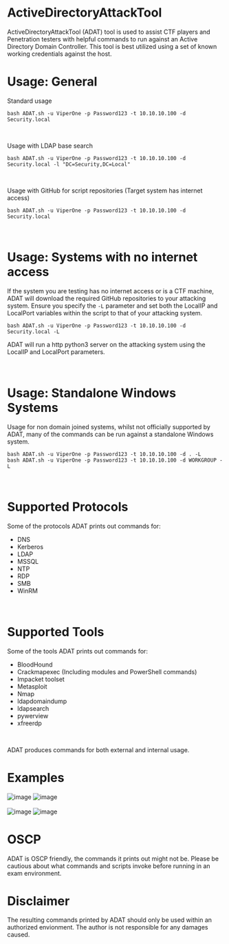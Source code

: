 # ActiveDirectoryAttackTool


ActiveDirectoryAttackTool (ADAT) tool is used to assist CTF players and Penetration testers with helpful commands to run against an Active Directory Domain Controller. This tool is best utilized using a set of known working credentials against the host.
<br/>

# Usage: General

Standard usage
```
bash ADAT.sh -u ViperOne -p Password123 -t 10.10.10.100 -d Security.local
```
<br/>

Usage with LDAP base search
```
bash ADAT.sh -u ViperOne -p Password123 -t 10.10.10.100 -d Security.local -l "DC=Security,DC=Local"
```
<br/>

Usage with GitHub for script repositories (Target system has internet access)
```
bash ADAT.sh -u ViperOne -p Password123 -t 10.10.10.100 -d Security.local
```
<br/>

# Usage: Systems with no internet access
If the system you are testing has no internet access or is a CTF machine, ADAT will download the required GitHub repositories to your attacking system. Ensure you specify the ```-L``` parameter and set both the LocalIP and LocalPort variables within the script to that of your attacking system.
```
bash ADAT.sh -u ViperOne -p Password123 -t 10.10.10.100 -d Security.local -L
```
ADAT will run a http python3 server on the attacking system using the LocalIP and LocalPort parameters.

<br/>

# Usage: Standalone Windows Systems

Usage for non domain joined systems, whilst not officially supported by ADAT, many of the commands can be run against a standalone Windows system.
```
bash ADAT.sh -u ViperOne -p Password123 -t 10.10.10.100 -d . -L
bash ADAT.sh -u ViperOne -p Password123 -t 10.10.10.100 -d WORKGROUP -L
```
<br/>

# Supported Protocols
Some of the protocols ADAT prints out commands for:

- DNS
- Kerberos
- LDAP
- MSSQL
- NTP
- RDP
- SMB
- WinRM
<br/>

# Supported Tools
Some of the tools ADAT prints out commands for:

- BloodHound
- Crackmapexec (Including modules and PowerShell commands)
- Impacket toolset
- Metasploit
- Nmap
- ldapdomaindump
- ldapsearch
- pywerview
- xfreerdp
<br/>


ADAT produces commands for both external and internal usage.
<br/>


# Examples

![image](https://user-images.githubusercontent.com/68926315/174434219-1a0df5a1-4805-4712-9b3b-8f7bcd9e3996.png)
![image](https://user-images.githubusercontent.com/68926315/174434159-33cd1e39-7ffa-4ca4-821e-3c0b196312aa.png)
<br/>
<br/>
![image](https://user-images.githubusercontent.com/68926315/174434192-43a4cf19-174f-41a8-922e-a84b80fbd4a1.png)
![image](https://user-images.githubusercontent.com/68926315/174434203-25e472d5-39f4-4024-acfc-19d2a83d2ca3.png)

# OSCP

ADAT is OSCP friendly, the commands it prints out might not be. Please be cautious about what commands and scripts invoke before running in an exam environment.

# Disclaimer

The resulting commands printed by ADAT should only be used within an authorized envionment. The author is not responsible for any damages caused.
